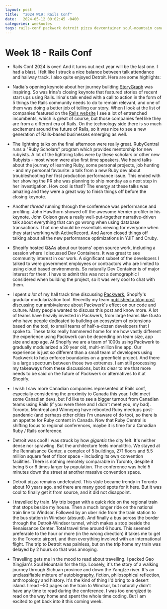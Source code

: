 ```yaml
---
layout: post
title:  "2024 W19: Rails Conf"
date:   2024-05-12 09:02:45 -0400
categories: weeknotes
tags: rails-conf packwerk detroit pizza devcontainer soul-mountain canadian-ruby
---
```


# Week 18 - Rails Conf

- Rails Conf 2024 is over! And it turns out next year will be the last one. I had a blast. I felt like I struck a nice balance between talk attendance and hallway track. I also quite enjoyed Detroit. Here are some highlights:

- Nadia's opening keynote about her journey building [StoryGraph](https://storygraph.io) was inspiring. So was Irina's closing keynote that featured stories of recent start ups using Rails. Irina's talk ended with a call to action in the form of 5 things the Rails community needs to do to remain relevant, and one of them was doing a better job of telling our story. When I look at the list of companies featured on the [Rails website](https://rubyonrails.org/) I see a lot of entrenched incumbents, which is great of course, but those companies feel like they are from a different era of Rails. On the technology side there is so much excitement around the future of Rails, so it was nice to see a new generation of Rails-based businesses emerging as well.

- The lightning talks on the final afternoon were really great. RubyCentral runs a "Ruby Scholars" program which provides mentorship for new rubyists. A lot of the lightning talks were by these scholars or other new Rubyists - most whom were also first time speakers. We heard talks about the journey of learning Ruby, some personal projects, job hunting - and my personal favourite: a talk from a new Ruby dev about troubleshooting her first production performance issue. This ended with her showing the PR she was planning to ship monday as a next step in her investigation. How cool is that!? The energy at these talks was amazing and they were a great way to finish things off before the closing keynote.

- Another _thread_ running through the conference was performance and profiling. John Hawthorn showed off the awesome Vernier profiler in his keynote. John Colson gave a really well-put-together narrative-driven talk about everything that can go wrong when using database transactions. That one should be essentials viewing for everyone when they start working with ActiveRecord. And Aaron closed things off talking about all the new performance optimizations in YJIT and Cruby.

- Shopify hosted Q&As about our teams' open source work, including a session where I discussed Dev Containers. It was great to see community interest in our work. A significant subset of the developers I talked to were government employees or contractors who are limited to using cloud based environments. So naturally Dev Container is of major interest for them. I have to admit this was not a demographic I considered when building the project, so it was very cool to chat with them.

- I spent _a lot_ of my hall track time discussing [Packwerk](https://github.com/Shopify/packwerk), Shopify's gradular modularization tool. Recently my team [published a blog post](https://railsatscale.com/2024-01-26-a-packwerk-retrospective/) discussing our ambivalence about Packwerk's effect on our code and culture. Many people wanted to discuss this post and know more. A lot of teams have heavily invested in Packwerk, from large teams like Gusto who have people dedicated to building an ecosystem of extensions based on the tool, to small teams of half-a-dozen developers that I spoke to. These talks really hammered home for me how vastly different the experience using Packwerk can be depending on team size, app size and app age. At Shopify we are a team of 1000s using Packwerk to gradually modularized a 20 year old, multi-million line app. Our experience is just _so_ different than a small team of developers using Packwerk to help enforce boundaries on a greenfield project. And there is a large spectrum between those two extremes. I am still processing my takeaways from these discussions, but its clear to me that more needs to be said on the future of Packwerk or alternatives to it at Shopify.

- I wish I saw more Canadian companies represented at Rails conf, especially considering the proximity to Canada this year. I did meet some Canadian devs, but I'd like to see a bigger turnout from Canadian teams using Rails (if you were there and I didn't meet you, my bad). Toronto, Montreal and Winnepeg have rebooted Ruby meetups post-pandemic (and perhaps other cities I'm unaware of do too), so there is an appetite for Ruby content in Canada. Now that Ruby Central is shifting focus to regional conferences, maybe it is time for a Canadian Ruby / Rails conference.

- Detroit was cool! I was struck by how _gigantic_ the city felt. It's neither dense nor sprawling. But the architecture feels monolithic. We stayed at the Rennaisance Center, a complex of 5 buildings, 271 floors and 5.5 million square feet of floor space - including its own convention facilities. There is nothing remotely comparable in Toronto, despite it being 5 or 6 times larger by population. The conference was held 5 minutes down the street at another massive convention space.

- Detroit pizza remains undefeated. This style became trendy in Toronto about 10 years ago, and there are many good spots for it here. But it was cool to finally get it from source, and it did not disappoint.

- I travelled by train. My trip began with a quick ride on the regional train that stops beside my house. Then a much longer ride on the national train line to Windsor. Followed by an uber ride from the train station to the bus station in Windsor (absurd). And finally a bus across the border through the Detroit-Windsor tunnel, which makes a stop beside the Renaissance Center. Total travel time around 6 hours. This seemed preferable to the hour or more (in the wrong direction) it takes me to get to the Toronto airport, and then everything involved with an international flight. The trip to Detroit was painless, but on the trip home my train was delayed by 2 hours so that was annoying.

- Travelling gets me in the mood to read about travelling. I packed Gao Xingjian's Soul Mountain for the trip. Loosely, it's the story of a walking journey through Sichuan province and down the Yangtze river. It's an unclassifiable mixture of autobiography, fiction, philosophical reflection, anthropology and history. It's the kind of thing I'd bring to a desert island. I read ~50 pages on the train to Windsor, but naturally didn't have any time to read during the conference. I was too energized to read on the way home and spent the whole time coding. But I am excited to get back into it this coming week.
